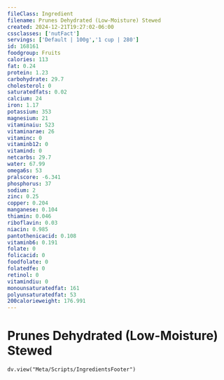 ```yaml
---
fileClass: Ingredient
filename: Prunes Dehydrated (Low-Moisture) Stewed
created: 2024-12-21T19:27:02-06:00
cssclasses: ['nutFact']
servings: ['Default | 100g','1 cup | 280']
id: 168161
foodgroup: Fruits
calories: 113
fat: 0.24
protein: 1.23
carbohydrate: 29.7
cholesterol: 0
saturatedfats: 0.02
calcium: 24
iron: 1.17
potassium: 353
magnesium: 21
vitaminaiu: 523
vitaminarae: 26
vitaminc: 0
vitaminb12: 0
vitamind: 0
netcarbs: 29.7
water: 67.99
omega6s: 53
pralscore: -6.341
phosphorus: 37
sodium: 2
zinc: 0.25
copper: 0.204
manganese: 0.104
thiamin: 0.046
riboflavin: 0.03
niacin: 0.985
pantothenicacid: 0.108
vitaminb6: 0.191
folate: 0
folicacid: 0
foodfolate: 0
folatedfe: 0
retinol: 0
vitamindiu: 0
monounsaturatedfat: 161
polyunsaturatedfat: 53
200calorieweight: 176.991
---
```


# Prunes Dehydrated (Low-Moisture) Stewed

```dataviewjs
dv.view("Meta/Scripts/IngredientsFooter")
```